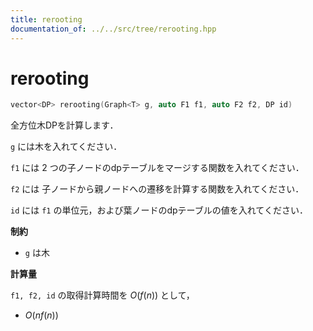 ```yaml
---
title: rerooting
documentation_of: ../../src/tree/rerooting.hpp
---
```


# rerooting

```cpp
vector<DP> rerooting(Graph<T> g, auto F1 f1, auto F2 f2, DP id)
```

全方位木DPを計算します．

`g` には木を入れてください．

`f1` には $2$ つの子ノードのdpテーブルをマージする関数を入れてください．

`f2` には 子ノードから親ノードへの遷移を計算する関数を入れてください．

`id` には `f1` の単位元，および葉ノードのdpテーブルの値を入れてください．

**制約**

- `g` は木

**計算量**

`f1, f2, id` の取得計算時間を $O(f(n))$ として，

- $O(n f(n))$